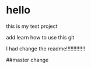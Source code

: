 # hello
this is my test project

add learn how to use this git

I had change the readme!!!!!!!!!!!!!

##master change
